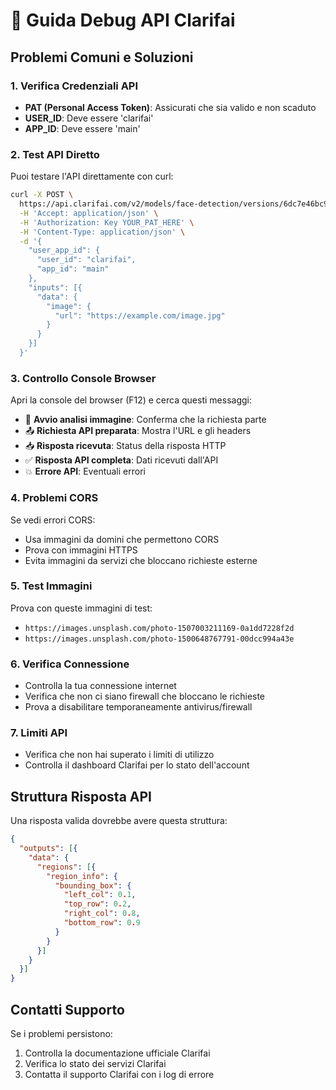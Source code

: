 # 🐛 Guida Debug API Clarifai

## Problemi Comuni e Soluzioni

### 1. Verifica Credenziali API
- **PAT (Personal Access Token)**: Assicurati che sia valido e non scaduto
- **USER_ID**: Deve essere 'clarifai' 
- **APP_ID**: Deve essere 'main'

### 2. Test API Diretto
Puoi testare l'API direttamente con curl:

```bash
curl -X POST \
  https://api.clarifai.com/v2/models/face-detection/versions/6dc7e46bc9124c5c8824be4822abe105/outputs \
  -H 'Accept: application/json' \
  -H 'Authorization: Key YOUR_PAT_HERE' \
  -H 'Content-Type: application/json' \
  -d '{
    "user_app_id": {
      "user_id": "clarifai",
      "app_id": "main"
    },
    "inputs": [{
      "data": {
        "image": {
          "url": "https://example.com/image.jpg"
        }
      }
    }]
  }'
```

### 3. Controllo Console Browser
Apri la console del browser (F12) e cerca questi messaggi:

- 🚀 **Avvio analisi immagine**: Conferma che la richiesta parte
- 📤 **Richiesta API preparata**: Mostra l'URL e gli headers
- 📥 **Risposta ricevuta**: Status della risposta HTTP
- ✅ **Risposta API completa**: Dati ricevuti dall'API
- 💥 **Errore API**: Eventuali errori

### 4. Problemi CORS
Se vedi errori CORS:
- Usa immagini da domini che permettono CORS
- Prova con immagini HTTPS
- Evita immagini da servizi che bloccano richieste esterne

### 5. Test Immagini
Prova con queste immagini di test:
- `https://images.unsplash.com/photo-1507003211169-0a1dd7228f2d`
- `https://images.unsplash.com/photo-1500648767791-00dcc994a43e`

### 6. Verifica Connessione
- Controlla la tua connessione internet
- Verifica che non ci siano firewall che bloccano le richieste
- Prova a disabilitare temporaneamente antivirus/firewall

### 7. Limiti API
- Verifica che non hai superato i limiti di utilizzo
- Controlla il dashboard Clarifai per lo stato dell'account

## Struttura Risposta API

Una risposta valida dovrebbe avere questa struttura:
```json
{
  "outputs": [{
    "data": {
      "regions": [{
        "region_info": {
          "bounding_box": {
            "left_col": 0.1,
            "top_row": 0.2,
            "right_col": 0.8,
            "bottom_row": 0.9
          }
        }
      }]
    }
  }]
}
```

## Contatti Supporto
Se i problemi persistono:
1. Controlla la documentazione ufficiale Clarifai
2. Verifica lo stato dei servizi Clarifai
3. Contatta il supporto Clarifai con i log di errore
